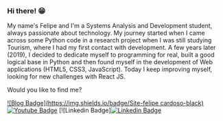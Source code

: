 ### Hi there! 😁


My name's Felipe and I'm a Systems Analysis and Development student, always passionate about technology. My journey started when I came across some Python code in a research project when I was still studying Tourism, where I had my first contact with development. A few years later (2019), I decided to dedicate myself to programming for real, built a good logical base in Python and then found myself in the development of Web applications (HTML5, CSS3, JavaScript). Today I keep improving myself, looking for new challenges with React JS.

Would you like to find me?

[![Blog Badge](https://img.shields.io/badge/Site-felipe cardoso-black)](https://felipecard.github.io/site_felipe_cardoso/)
[![Youtube Badge](https://img.shields.io/badge/-Youtube-FF0000?style=flat-square&labelColor=FF0000&logo=youtube&logoColor=white&link=https://youtube.com/c/felipecardoso)](https://www.youtube.com/channel/UCVICskqDBiy-JGH_diJN7cg/videos?view_as=subscriber)
[![Linkedin Badge][![Linkedin Badge](https://img.shields.io/badge/-LinkedIn-blue?style=flat-square&logo=Linkedin&logoColor=white&link=https://www.linkedin.com/in/felipecardoso)](https://www.linkedin.com/in/felipe-cardoso-70bb5732/)


